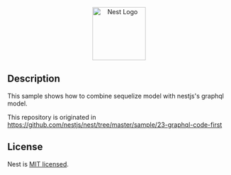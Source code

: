 <p align="center">
  <a href="http://nestjs.com/" target="blank"><img src="https://nestjs.com/img/logo-small.svg" width="120" alt="Nest Logo" /></a>
</p>

[circleci-image]: https://img.shields.io/circleci/build/github/nestjs/nest/master?token=abc123def456
[circleci-url]: https://circleci.com/gh/nestjs/nest

## Description

This sample shows how to combine sequelize model with nestjs's graphql model.

This repository is originated in https://github.com/nestjs/nest/tree/master/sample/23-graphql-code-first

## License

Nest is [MIT licensed](LICENSE).